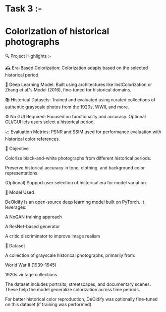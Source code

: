 # Task 3 :-
# Colorization of historical photographs

🔍 Project Highlights :-


🕰️ Era-Based Colorization: Colorization adapts based on the selected historical period.

🧠 Deep Learning Model: Built using architectures like InstColorization or Zhang et al.'s Model (2016), fine-tuned for historical domains.

📚 Historical Datasets: Trained and evaluated using curated collections of authentic grayscale photos from the 1920s, WWII, and more.

⚙️ No GUI Required: Focused on functionality and accuracy. Optional CLI/GUI lets users select a historical period.

📈 Evaluation Metrics: PSNR and SSIM used for performance evaluation with historical color references.



🎯 Objective

Colorize black-and-white photographs from different historical periods.

Preserve historical accuracy in tone, clothing, and background color representations.

(Optional) Support user selection of historical era for model variation.



🧠 Model Used

DeOldify is an open-source deep learning model built on PyTorch. It leverages:

A NoGAN training approach

A ResNet-based generator

A critic discriminator to improve image realism



📁 Dataset

A collection of grayscale historical photographs, primarily from:

World War II (1939–1945)

1920s vintage collections

The dataset includes portraits, streetscapes, and documentary scenes. These help the model generalize colorization across time periods.

For better historical color reproduction, DeOldify was optionally fine-tuned on this dataset (if training was performed).
